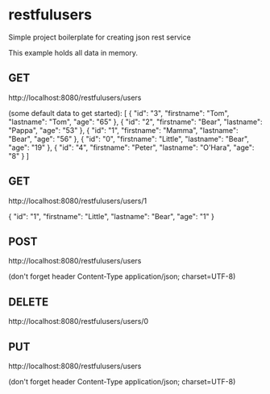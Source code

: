 restfulusers
============

Simple project boilerplate for creating json rest service

This example holds all data in memory.

GET
---
http://localhost:8080/restfulusers/users

(some default data to get started):
[
    {
        "id": "3",
        "firstname": "Tom",
        "lastname": "Tom",
        "age": "65"
    },
    {
        "id": "2",
        "firstname": "Bear",
        "lastname": "Pappa",
        "age": "53"
    },
    {
        "id": "1",
        "firstname": "Mamma",
        "lastname": "Bear",
        "age": "56"
    },
    {
        "id": "0",
        "firstname": "Little",
        "lastname": "Bear",
        "age": "19"
    },
    {
        "id": "4",
        "firstname": "Peter",
        "lastname": "O'Hara",
        "age": "8"
    }
]

GET
---
http://localhost:8080/restfulusers/users/1

{
    "id": "1",
    "firstname": "Little",
    "lastname": "Bear",
    "age": "1"
}

POST
----
http://localhost:8080/restfulusers/users

(don't forget header Content-Type application/json; charset=UTF-8)
 
DELETE
------
http://localhost:8080/restfulusers/users/0

PUT
---
http://localhost:8080/restfulusers/users

(don't forget header Content-Type application/json; charset=UTF-8)